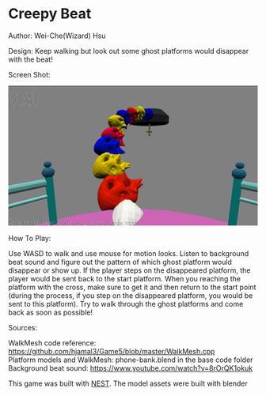 # Creepy Beat

Author: Wei-Che(Wizard) Hsu

Design: Keep walking but look out some ghost platforms would disappear with the beat!

Screen Shot:

![Screen Shot](screenshot.png)

How To Play:

Use WASD to walk and use mouse for motion looks. Listen to background beat sound and figure out the pattern of which ghost platform would disappear or show up. If the player steps on the disappeared platform, the player would be sent back to the start platform. When you reaching the platform with the cross, make sure to get it and then return to the start point (during the process, if you step on the disappeared platform, you would be sent to this platform). Try to walk through the ghost platforms and come back as soon as possible!

Sources: 

WalkMesh code reference: https://github.com/hjamal3/Game5/blob/master/WalkMesh.cpp \
Platform models and WalkMesh: phone-bank.blend in the base code folder \
Background beat sound: https://www.youtube.com/watch?v=8rOrQK1okuk 

This game was built with [NEST](NEST.md).
The model assets were built with blender

